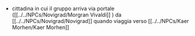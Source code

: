 - cittadina in cui il gruppo arriva via portale ([[../../NPCs/Novigrad/Morgran Vivaldi]] ) da [[../../NPCs/Novigrad/Novigrad]] quando viaggia verso [[../../NPCs/Kaer Morhen/Kaer Morhen]] 